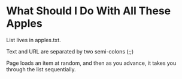 What Should I Do With All These Apples
======================================

List lives in apples.txt.

Text and URL are separated by two semi-colons (;;)

Page loads an item at random, and then as you advance, it takes you through the list sequentially.
